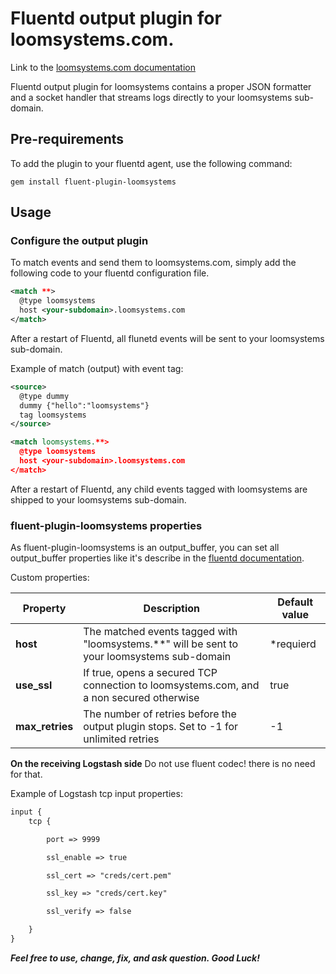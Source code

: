 # Fluentd output plugin for loomsystems.com.
Link to the [loomsystems.com documentation](http://support.loomsystems.com/sources/connect-existing-log-management-tools/fluentd)

Fluentd output plugin for loomsystems contains a proper JSON formatter and a socket handler that streams logs directly to your loomsystems sub-domain.

## Pre-requirements

To add the plugin to your fluentd agent, use the following command:

    gem install fluent-plugin-loomsystems

## Usage
### Configure the output plugin

To match events and send them to loomsystems.com, simply add the following code to your fluentd configuration file.

```xml
<match **>
  @type loomsystems
  host <your-subdomain>.loomsystems.com
</match>
```
After a restart of Fluentd, all flunetd events will be sent to your loomsystems sub-domain.

Example of match (output) with event tag: 

```xml
<source>
  @type dummy
  dummy {"hello":"loomsystems"}        
  tag loomsystems 
</source>  

<match loomsystems.**>
  @type loomsystems
  host <your-subdomain>.loomsystems.com
</match>
```
After a restart of Fluentd, any child events tagged with loomsystems are shipped to your loomsystems sub-domain.

### fluent-plugin-loomsystems properties

As fluent-plugin-loomsystems is an output_buffer, you can set all output_buffer properties like it's describe in the [fluentd documentation](http://docs.fluentd.org/articles/output-plugin-overview#buffered-output-parameters "documentation").

Custom properties:

|  Property   |  Description                                                                             | Default value |
|-------------|------------------------------------------------------------------------------------------|---------------|
| **host**| The matched events tagged with "loomsystems.**" will be sent to your loomsystems sub-domain  |   *requierd   |
| **use_ssl** | If true, opens a secured TCP connection to loomsystems.com, and a non secured otherwise  |      true     |
|**max_retries**| The number of retries before the output plugin stops. Set to -1 for unlimited retries  |       -1      |


**On the receiving Logstash side** Do not use fluent codec! there is no need for that.

Example of Logstash tcp input properties:

```xml
input {
    tcp {

        port => 9999

        ssl_enable => true

        ssl_cert => "creds/cert.pem"

        ssl_key => "creds/cert.key"

        ssl_verify => false

    }
}
```
***Feel free to use, change, fix, and ask question. Good Luck!***
